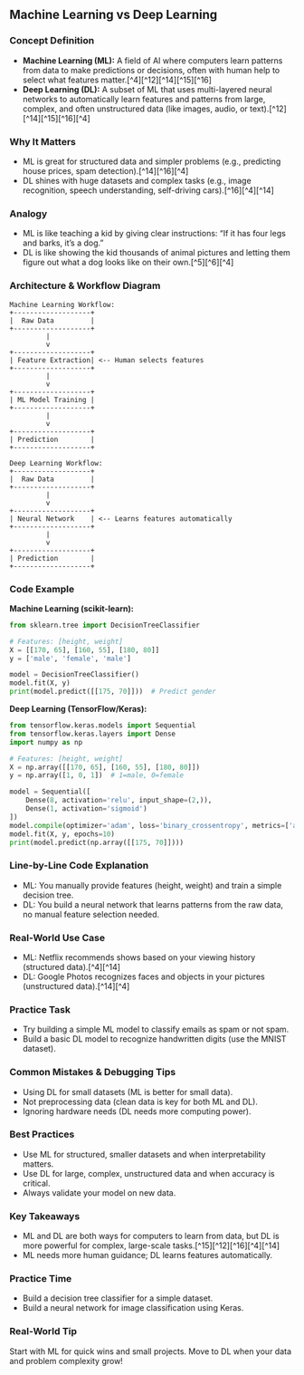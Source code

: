 
## Machine Learning vs Deep Learning

### Concept Definition

- **Machine Learning (ML):** A field of AI where computers learn patterns from data to make predictions or decisions, often with human help to select what features matter.[^4][^12][^14][^15][^16]
- **Deep Learning (DL):** A subset of ML that uses multi-layered neural networks to automatically learn features and patterns from large, complex, and often unstructured data (like images, audio, or text).[^12][^14][^15][^16][^4]


### Why It Matters

- ML is great for structured data and simpler problems (e.g., predicting house prices, spam detection).[^14][^16][^4]
- DL shines with huge datasets and complex tasks (e.g., image recognition, speech understanding, self-driving cars).[^16][^4][^14]


### Analogy

- ML is like teaching a kid by giving clear instructions: “If it has four legs and barks, it’s a dog.”
- DL is like showing the kid thousands of animal pictures and letting them figure out what a dog looks like on their own.[^5][^6][^4]


### Architecture \& Workflow Diagram

```
Machine Learning Workflow:
+-------------------+
|  Raw Data         |
+-------------------+
         |
         v
+-------------------+
| Feature Extraction| <-- Human selects features
+-------------------+
         |
         v
+-------------------+
| ML Model Training |
+-------------------+
         |
         v
+-------------------+
| Prediction        |
+-------------------+

Deep Learning Workflow:
+-------------------+
|  Raw Data         |
+-------------------+
         |
         v
+-------------------+
| Neural Network    | <-- Learns features automatically
+-------------------+
         |
         v
+-------------------+
| Prediction        |
+-------------------+
```


### Code Example

**Machine Learning (scikit-learn):**

```python
from sklearn.tree import DecisionTreeClassifier

# Features: [height, weight]
X = [[170, 65], [160, 55], [180, 80]]
y = ['male', 'female', 'male']

model = DecisionTreeClassifier()
model.fit(X, y)
print(model.predict([[175, 70]]))  # Predict gender
```

**Deep Learning (TensorFlow/Keras):**

```python
from tensorflow.keras.models import Sequential
from tensorflow.keras.layers import Dense
import numpy as np

# Features: [height, weight]
X = np.array([[170, 65], [160, 55], [180, 80]])
y = np.array([1, 0, 1])  # 1=male, 0=female

model = Sequential([
    Dense(8, activation='relu', input_shape=(2,)),
    Dense(1, activation='sigmoid')
])
model.compile(optimizer='adam', loss='binary_crossentropy', metrics=['accuracy'])
model.fit(X, y, epochs=10)
print(model.predict(np.array([[175, 70]])))
```


### Line-by-Line Code Explanation

- ML: You manually provide features (height, weight) and train a simple decision tree.
- DL: You build a neural network that learns patterns from the raw data, no manual feature selection needed.


### Real-World Use Case

- ML: Netflix recommends shows based on your viewing history (structured data).[^4][^14]
- DL: Google Photos recognizes faces and objects in your pictures (unstructured data).[^14][^4]


### Practice Task

- Try building a simple ML model to classify emails as spam or not spam.
- Build a basic DL model to recognize handwritten digits (use the MNIST dataset).


### Common Mistakes \& Debugging Tips

- Using DL for small datasets (ML is better for small data).
- Not preprocessing data (clean data is key for both ML and DL).
- Ignoring hardware needs (DL needs more computing power).


### Best Practices

- Use ML for structured, smaller datasets and when interpretability matters.
- Use DL for large, complex, unstructured data and when accuracy is critical.
- Always validate your model on new data.


### Key Takeaways

- ML and DL are both ways for computers to learn from data, but DL is more powerful for complex, large-scale tasks.[^15][^12][^16][^4][^14]
- ML needs more human guidance; DL learns features automatically.


### Practice Time

- Build a decision tree classifier for a simple dataset.
- Build a neural network for image classification using Keras.


### Real-World Tip

Start with ML for quick wins and small projects. Move to DL when your data and problem complexity grow!
